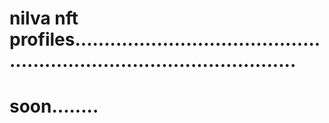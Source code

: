 # nilva nft profiles...........................................................................................
# soon........
